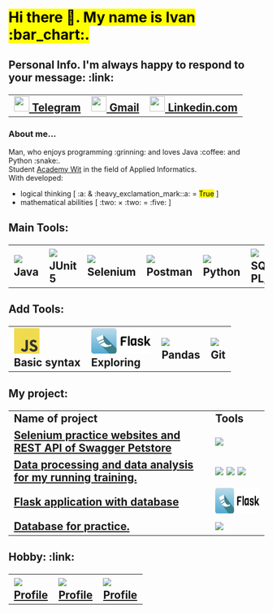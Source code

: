 <h1><mark>Hi there 👋. My name is Ivan :bar_chart:.</mark></h1>

<h2>Personal Info. I'm always happy to respond to your message: :link:  
<table>
  <tr>
<td>
   <a href="https://t.me/ihnatsen">
    <img src="https://upload.wikimedia.org/wikipedia/commons/thumb/8/82/Telegram_logo.svg/640px-Telegram_logo.svg.png"  width="30" height="30"> Telegram
  </a>
    </td>
<td>
  <a href="mailto:ivanihnatsenkau030202@gmail.com">
  <img src="https://static-00.iconduck.com/assets.00/gmail-icon-1024x1024-09wrt8am.png" width="30" height="30"> Gmail
  </a>
</td>
<td>
  <a href="https://www.linkedin.com/in/ivan-ihnatsenkau-b6721129b/">
    <img src="https://upload.wikimedia.org/wikipedia/commons/thumb/8/81/LinkedIn_icon.svg/1024px-LinkedIn_icon.svg.png" width="30" height="30"> Linkedin.com</a>
  </td>
      </tr>
</table>
</h2>


<h3>About me... </h3>
Man, who enjoys programming :grinning: and loves Java :coffee: and Python :snake:. <br/>Student <a href="https://www.wit.edu.pl/en/academy/about">Academy Wit</a> in the field of Applied Informatics.<br/>With developed:<br/> 

<ul>
  <li>logical thinking [ :a: & :heavy_exclamation_mark::a: = <mark>True</mark> ]</li>
  <li>mathematical abilities [ :two: × :two: = :five: ]</li>
</ul>

<h2>
Main Tools: 
<table>
  <tr>
    <td><img src="https://upload.wikimedia.org/wikipedia/en/thumb/3/30/Java_programming_language_logo.svg/1200px-Java_programming_language_logo.svg.png" widht="50" height="50"><br/>Java</td>
    <td><img src="https://junit.org/assets/img/junit5-logo.png" widht="50" height="50"><br/>JUnit 5</td>
    <td><img src="https://encrypted-tbn0.gstatic.com/images?q=tbn:ANd9GcQUXu8NnBJh1xU1MUXTNbs4ElxdVwGb2hsA-w&s" widht="50" height="50"><br/>Selenium</td>
    <td><img src="https://user-images.githubusercontent.com/8083855/44999455-72444280-afce-11e8-9f22-fdd7259c637b.png" widht="50" height="50"><br/>Postman</td>
    <td><img src="https://upload.wikimedia.org/wikipedia/commons/thumb/c/c3/Python-logo-notext.svg/640px-Python-logo-notext.svg.png" widht="50" height="50"><br/>Python</td>
    <td><img src="https://user-images.githubusercontent.com/25181517/117208740-bfb78400-adf5-11eb-97bb-09072b6bedfc.png" widht="50" height="50"><br/> SQL, PL/SQL

  </tr>
</table>
</h2>
<h2>
  Add Tools:
<table>
  <tr>
    <td><img src="https://raw.githubusercontent.com/github/explore/80688e429a7d4ef2fca1e82350fe8e3517d3494d/topics/javascript/javascript.png" widht="50" height="50"><br/>Basic syntax</td>
    <td><img src="https://raw.githubusercontent.com/pallets/flask/refs/heads/stable/docs/_static/flask-name.svg" widht="50" height="50"><br/>Exploring</td>
    <td><img src="https://github.com/marwin1991/profile-technology-icons/assets/76012086/24b02d77-2f28-43c7-b5d6-e15e3395851b" widht="50" height="50"><br/>Pandas</td>
    <td><img src="https://user-images.githubusercontent.com/25181517/192108372-f71d70ac-7ae6-4c0d-8395-51d8870c2ef0.png" widht="50" height="50"><br/>Git</td>
  </tr>
</table>

</h2>
<h2>
 My project:
<table> 
  <tr>
    <td>Name of project</td>
    <td>Tools</td>
  </tr>
  <tr>
    <td><a href="https://github.com/ihnatsen/REST_API_AND_SELENIUM">Selenium practice websites and REST API of Swagger Petstore</a></td>
    <td><img src="https://encrypted-tbn0.gstatic.com/images?q=tbn:ANd9GcQUXu8NnBJh1xU1MUXTNbs4ElxdVwGb2hsA-w&s" widht="50" height="50"></td>
  </tr>
  <tr>
 <td><a href="https://github.com/ihnatsen/PythonProjectRunningPace">Data processing and data analysis for my running training.</a></td>
    <td><img src="https://user-images.githubusercontent.com/25181517/183423507-c056a6f9-1ba8-4312-a350-19bcbc5a8697.png" widht="50" height="50"> <img src="https://github.com/marwin1991/profile-technology-icons/assets/76012086/24b02d77-2f28-43c7-b5d6-e15e3395851b" widht="50" height="50"> <img src="https://upload.wikimedia.org/wikipedia/commons/thumb/8/84/Matplotlib_icon.svg/1200px-Matplotlib_icon.svg.png" widht="50" height="50"></td>
  </tr>
  <tr>
    <td><a href="https://github.com/ihnatsen/WarsawParkInfo">Flask application with database</a></td>
    <td><img src="https://raw.githubusercontent.com/pallets/flask/refs/heads/stable/docs/_static/flask-name.svg" widht="50" height="50"></td>
  </tr>
    
  <tr>
    <td><a href="https://github.com/ihnatsen/TrainingDataBase">Database for practice.</a></td>
    <td><img src="https://user-images.githubusercontent.com/25181517/117208740-bfb78400-adf5-11eb-97bb-09072b6bedfc.png" widht="50" height="50"></td>
  </tr>
  
</table>
</h2>

<h2>
  Hobby: :link:
<table>
  <tr>
    <td><a href="https://www.chess.com/member/thxalot"><img src="https://images.chesscomfiles.com/uploads/v1/images_users/tiny_mce/PedroPinhata/phpwlfNic.png" widht="50" height="50"><br/>Profile</a></td>
    <td><a href="https://www.codewars.com/users/ihnatsen"><img src="https://avatars.githubusercontent.com/u/5387632?s=200&v=4" widht="50" height="50"><br/>Profile</a></td>
 <td><a href="https://leetcode.com/u/ihnatsen/"><img src="https://raw.githubusercontent.com/jdneo/vscode-leetcode/master/resources/LeetCode.png" widht="50" height="50"><br/>Profile</a></td>
  </tr>
</table>

</h2>
